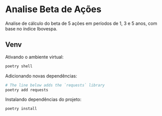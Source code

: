 # Analise Beta de Ações
Analise de cálculo do beta de 5 ações em períodos de 1, 3 e 5 anos, com base no índice Ibovespa.
## Venv

Ativando o ambiente virtual:

```sh
poetry shell
```

Adicionando novas dependências:

```sh
# The line below adds the `requests` library
poetry add requests
```

Instalando dependências do projeto:
```sh
poetry install
```
